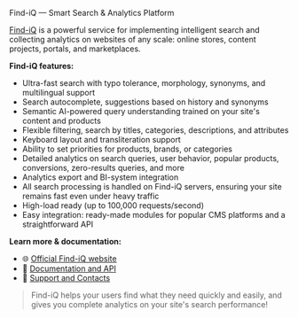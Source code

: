 Find-iQ — Smart Search & Analytics Platform

[Find-iQ](https://find-iq.com/) is a powerful service for implementing intelligent search and collecting analytics on websites of any scale: online stores, content projects, portals, and marketplaces.

**Find-iQ features:**
- Ultra-fast search with typo tolerance, morphology, synonyms, and multilingual support
- Search autocomplete, suggestions based on history and synonyms
- Semantic AI-powered query understanding trained on your site's content and products
- Flexible filtering, search by titles, categories, descriptions, and attributes
- Keyboard layout and transliteration support
- Ability to set priorities for products, brands, or categories
- Detailed analytics on search queries, user behavior, popular products, conversions, zero-results queries, and more
- Analytics export and BI-system integration
- All search processing is handled on Find-iQ servers, ensuring your site remains fast even under heavy traffic
- High-load ready (up to 100,000 requests/second)
- Easy integration: ready-made modules for popular CMS platforms and a straightforward API

**Learn more & documentation:**
- 🌐 [Official Find-iQ website](https://find-iq.com/)
- 📖 [Documentation and API](https://find-iq.com/docs/)
- 💬 [Support and Contacts](https://find-iq.com/contact/)

> Find-iQ helps your users find what they need quickly and easily, and gives you complete analytics on your site's search performance!
